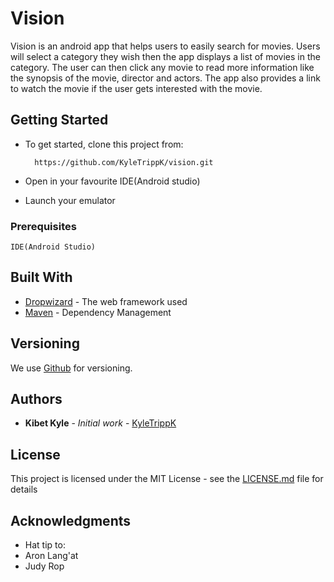 # Vision

Vision is an android app that helps users to easily search for movies. Users will select a category they wish then the app displays a list of movies in the category. The user can then click any movie to read more information like the synopsis of the movie, director and actors.
The app also provides a link to watch the movie if the user gets interested with the movie.

## Getting Started

* To get started, clone this project from:


   ```
     https://github.com/KyleTrippK/vision.git
   ```

* Open in your favourite IDE(Android studio)
* Launch your emulator


### Prerequisites


```
IDE(Android Studio)
```

## Built With

* [Dropwizard](http://www.dropwizard.io/1.0.2/docs/) - The web framework used
* [Maven](https://maven.apache.org/) - Dependency Management


## Versioning

We use [Github](http://github.com) for versioning.

## Authors

* **Kibet Kyle** - *Initial work* - [KyleTrippK](https://github.com/KyleTrippK)

## License

This project is licensed under the MIT License - see the [LICENSE.md](LICENSE) file for details

## Acknowledgments

* Hat tip to:
* Aron Lang'at
* Judy Rop
